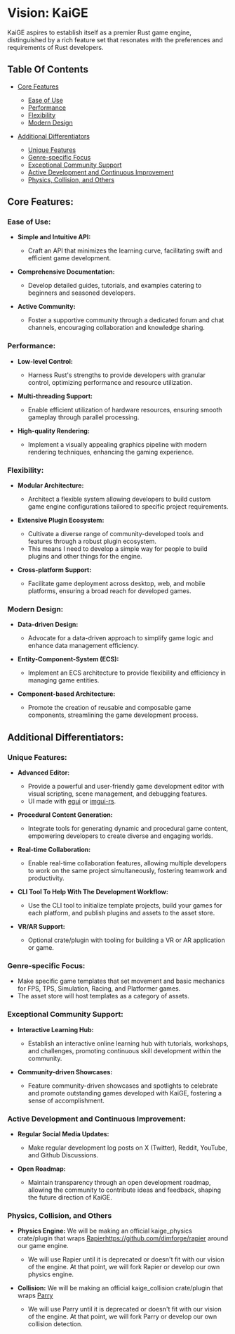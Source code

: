 # Vision: KaiGE

KaiGE aspires to establish itself as a premier Rust game engine, distinguished by a rich feature set that resonates with the preferences and requirements of Rust developers.

## Table Of Contents

- [Core Features](#core-features)
  - [Ease of Use](#ease-of-use)
  - [Performance](#performance)
  - [Flexibility](#flexibility)
  - [Modern Design](#modern-design)
 
- [Additional Differentiators](#additional-differentiators)
  - [Unique Features](#unique-features)
  - [Genre-specific Focus](#genre-specific-focus)
  - [Exceptional Community Support](#exceptional-community-support)
  - [Active Development and Continuous Improvement](#active-development-and-continuous-improvement)
  - [Physics, Collision, and Others](#physics-collision-and-others)

## Core Features:

### Ease of Use:

- **Simple and Intuitive API:**
  - Craft an API that minimizes the learning curve, facilitating swift and efficient game development.
  
- **Comprehensive Documentation:**
  - Develop detailed guides, tutorials, and examples catering to beginners and seasoned developers.
  
- **Active Community:**
  - Foster a supportive community through a dedicated forum and chat channels, encouraging collaboration and knowledge sharing.

### Performance:

- **Low-level Control:**
  - Harness Rust's strengths to provide developers with granular control, optimizing performance and resource utilization.
  
- **Multi-threading Support:**
  - Enable efficient utilization of hardware resources, ensuring smooth gameplay through parallel processing.
  
- **High-quality Rendering:**
  - Implement a visually appealing graphics pipeline with modern rendering techniques, enhancing the gaming experience.

### Flexibility:

- **Modular Architecture:**
  - Architect a flexible system allowing developers to build custom game engine configurations tailored to specific project requirements.
  
- **Extensive Plugin Ecosystem:**
  - Cultivate a diverse range of community-developed tools and features through a robust plugin ecosystem.
  - This means I need to develop a simple way for people to build plugins and other things for the engine.
  
- **Cross-platform Support:**
  - Facilitate game deployment across desktop, web, and mobile platforms, ensuring a broad reach for developed games.

### Modern Design:

- **Data-driven Design:**
  - Advocate for a data-driven approach to simplify game logic and enhance data management efficiency.
  
- **Entity-Component-System (ECS):**
  - Implement an ECS architecture to provide flexibility and efficiency in managing game entities.
  
- **Component-based Architecture:**
  - Promote the creation of reusable and composable game components, streamlining the game development process.

## Additional Differentiators:

### Unique Features:

- **Advanced Editor:**
  - Provide a powerful and user-friendly game development editor with visual scripting, scene management, and debugging features.
  - UI made with [egui](https://github.com/emilk/egui) or [imgui-rs](https://github.com/imgui-rs/imgui-rs).

- **Procedural Content Generation:**
  - Integrate tools for generating dynamic and procedural game content, empowering developers to create diverse and engaging worlds.
  
- **Real-time Collaboration:**
  - Enable real-time collaboration features, allowing multiple developers to work on the same project simultaneously, fostering teamwork and productivity.

 - **CLI Tool To Help With The Development Workflow:**
   - Use the CLI tool to initialize template projects, build your games for each platform, and publish plugins and assets to the asset store.

 - **VR/AR Support:**
   -  Optional crate/plugin with tooling for building a VR or AR application or game.
  
### Genre-specific Focus:

- Make specific game templates that set movement and basic mechanics for FPS, TPS, Simulation, Racing, and Platformer games.
- The asset store will host templates as a category of assets.

### Exceptional Community Support:

- **Interactive Learning Hub:**
  - Establish an interactive online learning hub with tutorials, workshops, and challenges, promoting continuous skill development within the community.
  
- **Community-driven Showcases:**
  - Feature community-driven showcases and spotlights to celebrate and promote outstanding games developed with KaiGE, fostering a sense of accomplishment.

### Active Development and Continuous Improvement:

- **Regular Social Media Updates:**
  - Make regular development log posts on X (Twitter), Reddit, YouTube, and Github Discussions.
  
- **Open Roadmap:**
  - Maintain transparency through an open development roadmap, allowing the community to contribute ideas and feedback, shaping the future direction of KaiGE.

### Physics, Collision, and Others

- **Physics Engine:** We will be making an official kaige_physics crate/plugin that wraps [Rapier](https://github.com/dimforge/rapier)https://github.com/dimforge/rapier around our game engine.
  - We will use Rapier until it is deprecated or doesn't fit with our vision of the engine. At that point, we will fork Rapier or develop our own physics engine.
 
- **Collision:** We will be making an official kaige_collision crate/plugin that wraps [Parry](https://github.com/dimforge/parry)
  - We will use Parry until it is deprecated or doesn't fit with our vision of the engine. At that point, we will fork Parry or develop our own collision detection.
 

